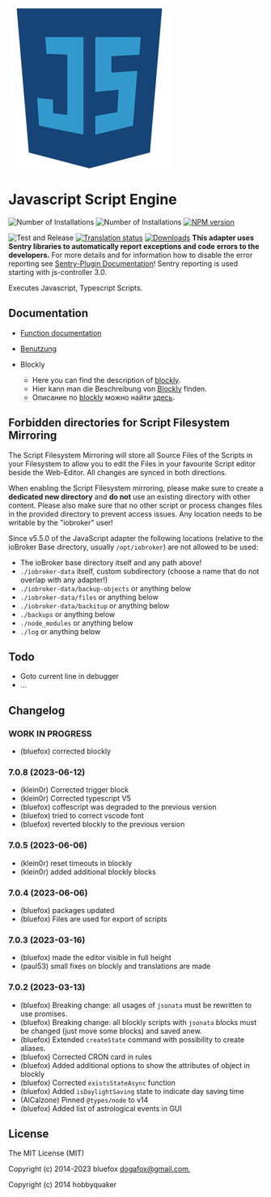 ![Logo](admin-config/javascript.png)
# Javascript Script Engine

![Number of Installations](http://iobroker.live/badges/javascript-installed.svg)
![Number of Installations](http://iobroker.live/badges/javascript-stable.svg)
[![NPM version](http://img.shields.io/npm/v/iobroker.javascript.svg)](https://www.npmjs.com/package/iobroker.javascript)

![Test and Release](https://github.com/ioBroker/ioBroker.javascript/workflows/Test%20and%20Release/badge.svg)
[![Translation status](https://weblate.iobroker.net/widgets/adapters/-/javascript/svg-badge.svg)](https://weblate.iobroker.net/engage/adapters/?utm_source=widget)
[![Downloads](https://img.shields.io/npm/dm/iobroker.javascript.svg)](https://www.npmjs.com/package/iobroker.javascript)
**This adapter uses Sentry libraries to automatically report exceptions and code errors to the developers.** For more details and for information how to disable the error reporting see [Sentry-Plugin Documentation](https://github.com/ioBroker/plugin-sentry#plugin-sentry)! Sentry reporting is used starting with js-controller 3.0.

Executes Javascript, Typescript Scripts.

## Documentation
* [Function documentation](docs/en/javascript.md)

* [Benutzung](docs/de/usage.md)

* Blockly
  * Here you can find the description of [blockly](docs/en/blockly.md). 
  * Hier kann man die Beschreibung von [Blockly](docs/de/blockly.md) finden. 
  * Описание по [blockly](docs/ru/blockly.md) можно найти [здесь](docs/ru/blockly.md).

## Forbidden directories for Script Filesystem Mirroring
The Script Filesystem Mirroring will store all Source Files of the Scripts in your Filesystem to allow you to edit the Files in your favourite Script editor beside the Web-Editor. All changes are synced in both directions.

When enabling the Script Filesystem mirroring, please make sure to create a **dedicated new directory** and **do not** use an existing directory with other content. Please also make sure that no other script or process changes files in the provided directory to prevent access issues.
Any location needs to be writable by the "iobroker" user!

Since v5.5.0 of the JavaScript adapter the following locations (relative to the ioBroker Base directory, usually `/opt/iobroker`) are not allowed to be used:
* The ioBroker base directory itself and any path above!
* `./iobroker-data` itself, custom subdirectory (choose a name that do not overlap with any adapter!)
* `./iobroker-data/backup-objects` or anything below
* `./iobroker-data/files` or anything below
* `./iobroker-data/backitup` or anything below
* `./backups` or anything below
* `./node_modules` or anything below
* `./log` or anything below

## Todo
- Goto current line in debugger
- ...

## Changelog
<!--
	### **WORK IN PROGRESS**
-->
### **WORK IN PROGRESS**
* (bluefox) corrected blockly

### 7.0.8 (2023-06-12)
* (klein0r) Corrected trigger block
* (klein0r) Corrected typescript V5
* (bluefox) coffescript was degraded to the previous version
* (bluefox) tried to correct vscode font
* (bluefox) reverted blockly to the previous version

### 7.0.5 (2023-06-06)
* (klein0r) reset timeouts in blockly
* (klein0r) added additional blockly blocks

### 7.0.4 (2023-06-06)
* (bluefox) packages updated
* (bluefox) Files are used for export of scripts

### 7.0.3 (2023-03-16)
* (bluefox) made the editor visible in full height
* (paul53) small fixes on blockly and translations are made

### 7.0.2 (2023-03-13)
* (bluefox) Breaking change: all usages of `jsonata` must be rewritten to use promises.
* (bluefox) Breaking change: all blockly scripts with `jsonata` blocks must be changed (just move some blocks) and saved anew.
* (bluefox) Extended `createState` command with possibility to create aliases. 
* (bluefox) Corrected CRON card in rules 
* (bluefox) Added additional options to show the attributes of object in blockly
* (bluefox) Corrected `existsStateAsync` function
* (bluefox) Added `isDaylightSaving` state to indicate day saving time
* (AlCalzone) Pinned `@types/node` to v14
* (bluefox) Added list of astrological events in GUI

## License
The MIT License (MIT)

Copyright (c) 2014-2023 bluefox <dogafox@gmail.com>,

Copyright (c) 2014      hobbyquaker
